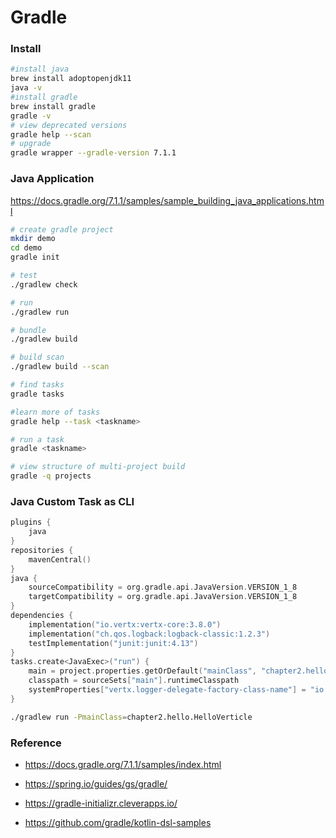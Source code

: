 # Gradle

### Install

```bash
#install java
brew install adoptopenjdk11
java -v
#install gradle
brew install gradle
gradle -v
# view deprecated versions
gradle help --scan
# upgrade
gradle wrapper --gradle-version 7.1.1
```

### Java Application

https://docs.gradle.org/7.1.1/samples/sample_building_java_applications.html

```bash
# create gradle project
mkdir demo
cd demo
gradle init

# test
./gradlew check

# run
./gradlew run

# bundle
./gradlew build

# build scan
./gradlew build --scan

# find tasks
gradle tasks

#learn more of tasks
gradle help --task <taskname>

# run a task
gradle <taskname>

# view structure of multi-project build
gradle -q projects
```

### Java Custom Task as CLI

```kotlin
plugins {
    java
}
repositories {
    mavenCentral()
}
java {
    sourceCompatibility = org.gradle.api.JavaVersion.VERSION_1_8
    targetCompatibility = org.gradle.api.JavaVersion.VERSION_1_8
}
dependencies {
    implementation("io.vertx:vertx-core:3.8.0")
    implementation("ch.qos.logback:logback-classic:1.2.3")
    testImplementation("junit:junit:4.13")
}
tasks.create<JavaExec>("run") {
    main = project.properties.getOrDefault("mainClass", "chapter2.hello.Deployer") as String
    classpath = sourceSets["main"].runtimeClasspath
    systemProperties["vertx.logger-delegate-factory-class-name"] = "io.vertx.core.logging.SLF4JLogDelegateFactory"
}
```

```bash
./gradlew run -PmainClass=chapter2.hello.HelloVerticle
```

### Reference

- https://docs.gradle.org/7.1.1/samples/index.html

- https://spring.io/guides/gs/gradle/
- https://gradle-initializr.cleverapps.io/
- https://github.com/gradle/kotlin-dsl-samples
